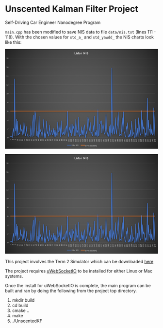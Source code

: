 [//]: # (Image References)
[lidarNIS]: ./data/LidarNIS.png
[radarNIS]: ./data/LidarNIS.png

# Unscented Kalman Filter Project
Self-Driving Car Engineer Nanodegree Program

`main.cpp` has been modified to save NIS data to file `data/nis.txt` (lines 111 - 118).
With the chosen values for `std_a_` and `std_yawdd_` the NIS charts look like this:

![alt text][LidarNIS]

![alt text][radarNIS]

This project involves the Term 2 Simulator which can be downloaded [here](https://github.com/udacity/self-driving-car-sim/releases)

The project requires [uWebSocketIO](https://github.com/uWebSockets/uWebSockets) to be installed for either Linux or Mac systems.

Once the install for uWebSocketIO is complete, the main program can be built and ran by doing the following from the project top directory.

1. mkdir build
2. cd build
3. cmake ..
4. make
5. ./UnscentedKF
